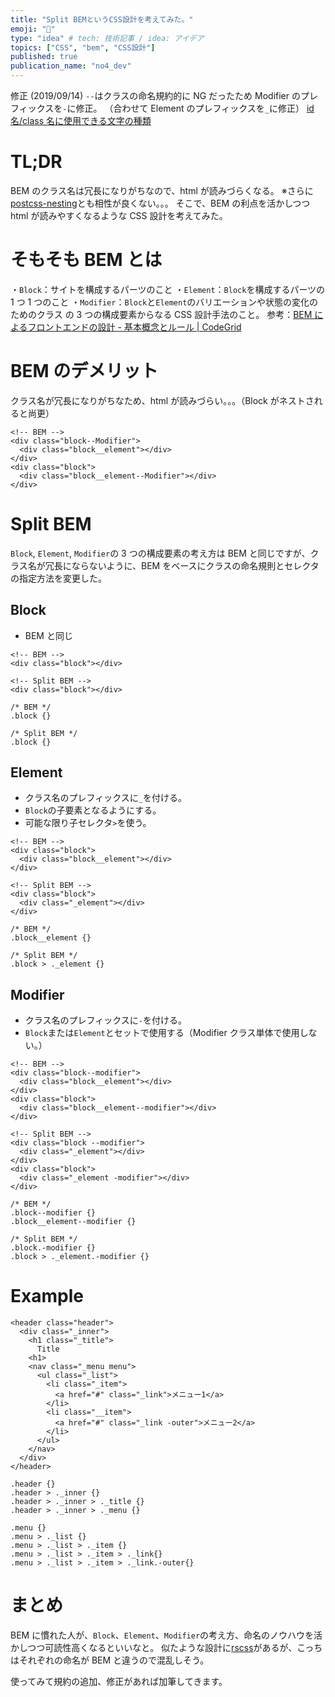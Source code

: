 ```yaml
---
title: "Split BEMというCSS設計を考えてみた。"
emoji: "🤔"
type: "idea" # tech: 技術記事 / idea: アイデア
topics: ["CSS", "bem", "CSS設計"]
published: true
publication_name: "no4_dev"
---
```


修正 (2019/09/14)
`--`はクラスの命名規約的に NG だったため Modifier のプレフィックスを`-`に修正。
（合わせて Element のプレフィックスを`_`に修正）
[id 名/class 名に使用できる文字の種類](https://gist.github.com/think49/d8fbcf7f1c743e21bc79bb7d16178cad)

# TL;DR

BEM のクラス名は冗長になりがちなので、html が読みづらくなる。
※さらに[postcss-nesting](https://github.com/jonathantneal/postcss-nesting)とも相性が良くない。。。
そこで、BEM の利点を活かしつつ html が読みやすくなるような CSS 設計を考えてみた。

# そもそも BEM とは

・`Block`：サイトを構成するパーツのこと
・`Element`：`Block`を構成するパーツの 1 つ 1 つのこと
・`Modifier`：`Block`と`Element`のバリエーションや状態の変化のためのクラス
の 3 つの構成要素からなる CSS 設計手法のこと。
参考：[BEM によるフロントエンドの設計 - 基本概念とルール | CodeGrid](https://app.codegrid.net/entry/bem-basic-1)

# BEM のデメリット

クラス名が冗長になりがちなため、html が読みづらい。。。（Block がネストされると尚更）

```html:html
<!-- BEM -->
<div class="block--Modifier">
  <div class="block__element"></div>
</div>
<div class="block">
  <div class="block__element--Modifier"></div>
</div>
```

# Split BEM

`Block`, `Element`, `Modifier`の 3 つの構成要素の考え方は BEM と同じですが、クラス名が冗長にならないように、BEM をベースにクラスの命名規則とセレクタの指定方法を変更した。

## Block

- BEM と同じ

```html:html
<!-- BEM -->
<div class="block"></div>

<!-- Split BEM -->
<div class="block"></div>
```

```css:css
/* BEM */
.block {}

/* Split BEM */
.block {}
```

## Element

- クラス名のプレフィックスに`_`を付ける。
- `Block`の子要素となるようにする。
- 可能な限り子セレクタ`>`を使う。

```html:html
<!-- BEM -->
<div class="block">
  <div class="block__element"></div>
</div>

<!-- Split BEM -->
<div class="block">
  <div class="_element"></div>
</div>
```

```css:css
/* BEM */
.block__element {}

/* Split BEM */
.block > ._element {}
```

## Modifier

- クラス名のプレフィックスに`-`を付ける。
- `Block`または`Element`とセットで使用する（Modifier クラス単体で使用しない。）

```html:html
<!-- BEM -->
<div class="block--modifier">
  <div class="block__element"></div>
</div>
<div class="block">
  <div class="block__element--modifier"></div>
</div>

<!-- Split BEM -->
<div class="block --modifier">
  <div class="_element"></div>
</div>
<div class="block">
  <div class="_element -modifier"></div>
</div>
```

```css:css
/* BEM */
.block--modifier {}
.block__element--modifier {}

/* Split BEM */
.block.-modifier {}
.block > ._element.-modifier {}
```

# Example

```html:html
<header class="header">
  <div class="_inner">
    <h1 class="_title">
      Title
    <h1>
    <nav class="_menu menu">
      <ul class="_list">
        <li class="_item">
          <a href="#" class="_link">メニュー1</a>
        </li>
        <li class="__item">
          <a href="#" class="_link -outer">メニュー2</a>
        </li>
      </ul>
    </nav>
  </div>
</header>
```

```css:css
.header {}
.header > ._inner {}
.header > ._inner > ._title {}
.header > ._inner > ._menu {}

.menu {}
.menu > ._list {}
.menu > ._list > ._item {}
.menu > ._list > ._item > ._link{}
.menu > ._list > ._item > ._link.-outer{}
```

# まとめ

BEM に慣れた人が、`Block`、`Element`、`Modifier`の考え方、命名のノウハウを活かしつつ可読性高くなるといいなと。
似たような設計に[rscss](https://rscss.io/)があるが、こっちはそれぞれの命名が BEM と違うので混乱しそう。

使ってみて規約の追加、修正があれば加筆してきます。
